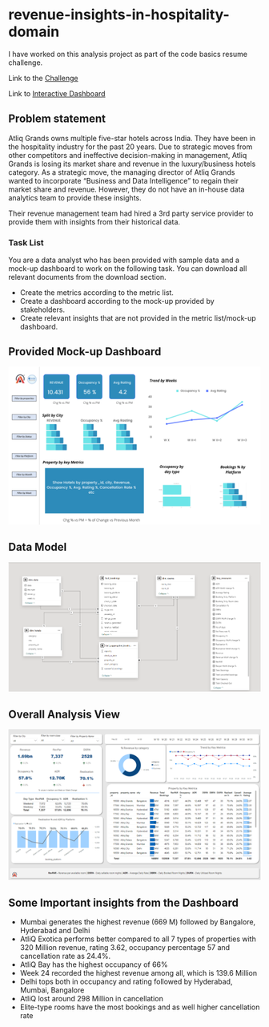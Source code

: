 
# revenue-insights-in-hospitality-domain

I have worked on this analysis project as part of the code basics resume challenge.

Link to the [Challenge](https://codebasics.io/challenge/codebasics-resume-project-challenge)

Link to [Interactive Dashboard](https://app.powerbi.com/view?r=eyJrIjoiNGQ2ODc4ZjYtOTJjNS00YWZiLWE3NDMtYzcyZGI4ZTk1MWNkIiwidCI6ImM2ZTU0OWIzLTVmNDUtNDAzMi1hYWU5LWQ0MjQ0ZGM1YjJjNCJ9)

## Problem statement

Atliq Grands owns multiple five-star hotels across India. They have been in the hospitality industry for the past 20 years. Due to strategic moves from other competitors and ineffective decision-making in management, Atliq Grands is losing its market share and revenue in the luxury/business hotels category. As a strategic move, the managing director of Atliq Grands wanted to incorporate “Business and Data Intelligence” to regain their market share and revenue. However, they do not have an in-house data analytics team to provide these insights.

Their revenue management team had hired a 3rd party service provider to provide them with insights from their historical data.

### Task List

You are a data analyst who has been provided with sample data and a mock-up dashboard to work on the following task. You can download all relevant documents from the download section.

- Create the metrics according to the metric list. 
- Create a dashboard according to the mock-up provided by stakeholders. 
- Create relevant insights that are not provided in the metric list/mock-up dashboard.

## Provided Mock-up Dashboard
<p align="center">
    <img src="https://github.com/GOKUL-R18/revenue-insights-in-hospitality-domain/blob/main/Resources/mock%20up%20dashboard_atliq%20grands.png" width="600">
</p>


## Data Model

<p align="center">
    <img src='https://github.com/GOKUL-R18/revenue-insights-in-hospitality-domain/blob/main/Resources/data%20model.png' width="600">
</p>


## Overall Analysis View

<p align="center">
    <img src='https://github.com/GOKUL-R18/revenue-insights-in-hospitality-domain/blob/main/Resources/Overall%20View.png' width="600">
</p>


## Some Important insights from the Dashboard

- Mumbai generates the highest revenue (669 M) followed by Bangalore, Hyderabad and Delhi
- AtliQ Exotica performs better compared to all 7 types of properties with 320 Million revenue, rating 3.62, occupancy percentage 57 and cancellation rate as 24.4%.
- AtliQ Bay has the highest occupancy of 66%
- Week 24 recorded the highest revenue among all, which is 139.6 Million
- Delhi tops both in occupancy and rating followed by Hyderabad, Mumbai, Bangalore
- AtliQ lost around 298 Million in cancellation 
- Elite-type rooms have the most bookings and as well higher cancellation rate

